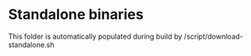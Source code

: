 # Standalone binaries

This folder is automatically populated during build by /script/download-standalone.sh
